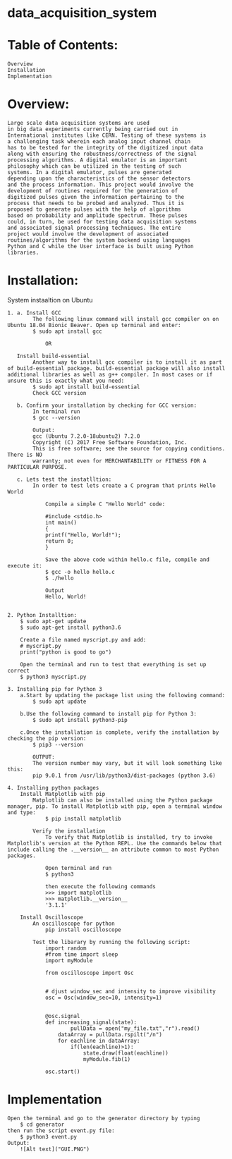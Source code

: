 # data_acquisition_system

# Table of Contents:
    Overview
    Installation
    Implementation

# Overview:
    Large scale data acquisition systems are used
    in big data experiments currently being carried out in
    International institutes like CERN. Testing of these systems is
    a challenging task wherein each analog input channel chain
    has to be tested for the integrity of the digitized input data
    along with ensuring the robustness/correctness of the signal
    processing algorithms. A digital emulator is an important
    philosophy which can be utilized in the testing of such
    systems. In a digital emulator, pulses are generated
    depending upon the characteristics of the sensor detectors
    and the process information. This project would involve the
    development of routines required for the generation of
    digitized pulses given the information pertaining to the
    process that needs to be probed and analyzed. Thus it is
    proposed to generate pulses with the help of algorithms
    based on probability and amplitude spectrum. These pulses
    could, in turn, be used for testing data acquisition systems
    and associated signal processing techniques. The entire
    project would involve the development of associated
    routines/algorithms for the system backend using languages
    Python and C while the User interface is built using Python
    libraries.

# Installation:

System instaaltion on Ubuntu 
    
    1. a. Install GCC
            The following linux command will install gcc compiler on on Ubuntu 18.04 Bionic Beaver. Open up terminal and enter:
            $ sudo apt install gcc
                
                OR

       Install build-essential
            Another way to install gcc compiler is to install it as part of build-essential package. build-essential package will also install additional libraries as well as g++ compiler. In most cases or if unsure this is exactly what you need:
            $ sudo apt install build-essential
            Check GCC version

       b. Confirm your installation by checking for GCC version:
            In terminal run
            $ gcc --version

            Output:
            gcc (Ubuntu 7.2.0-18ubuntu2) 7.2.0
            Copyright (C) 2017 Free Software Foundation, Inc.
            This is free software; see the source for copying conditions.  There is NO
            warranty; not even for MERCHANTABILITY or FITNESS FOR A PARTICULAR PURPOSE.

       c. Lets test the instatlltion:
            In order to test lets create a C program that prints Hello World
        
                Compile a simple C "Hello World" code:

                #include <stdio.h>
                int main()
                {
                printf("Hello, World!");
                return 0;
                }
                
                Save the above code within hello.c file, compile and execute it:
                $ gcc -o hello hello.c 
                $ ./hello 
                
                Output
                Hello, World!


    2. Python Installtion:
        $ sudo apt-get update
        $ sudo apt-get install python3.6

        Create a file named myscript.py and add:
        # myscript.py
        print("python is good to go")

        Open the terminal and run to test that everything is set up correct
        $ python3 myscript.py

    3. Installing pip for Python 3
        a.Start by updating the package list using the following command:
            $ sudo apt update

        b.Use the following command to install pip for Python 3:
            $ sudo apt install python3-pip
        
        c.Once the installation is complete, verify the installation by checking the pip version:
            $ pip3 --version
            
            OUTPUT:
            The version number may vary, but it will look something like this:
            pip 9.0.1 from /usr/lib/python3/dist-packages (python 3.6)

    4. Installing python packages 
        Install Matplotlib with pip
            Matplotlib can also be installed using the Python package manager, pip. To install Matplotlib with pip, open a terminal window and type:
                $ pip install matplotlib
            
            Verify the installation
                To verify that Matplotlib is installed, try to invoke Matplotlib's version at the Python REPL. Use the commands below that include calling the .__version__ an attribute common to most Python packages.
                
                Open terminal and run 
                $ python3
                
                then execute the following commands
                >>> import matplotlib
                >>> matplotlib.__version__
                '3.1.1'

        Install Oscilloscope
            An oscilloscope for python
                pip install oscilloscope

            Test the libarary by running the following script:
                import random
                #from time import sleep
                import myModule

                from oscilloscope import Osc


                # djust window_sec and intensity to improve visibility
                osc = Osc(window_sec=10, intensity=1)


                @osc.signal
                def increasing_signal(state):
                        pullData = open("my_file.txt","r").read()
                    dataArray = pullData.rspilt("/n")
                    for eachline in dataArray:
                        if(len(eachline)>1):
                            state.draw(float(eachline))
                            myModule.fib(1)

                osc.start()
    
#  Implementation

    Open the terminal and go to the generator directory by typing 
        $ cd generator
    then run the script event.py file:
        $ python3 event.py  
    Output:
        ![Alt text]("GUI.PNG") 
</div>
